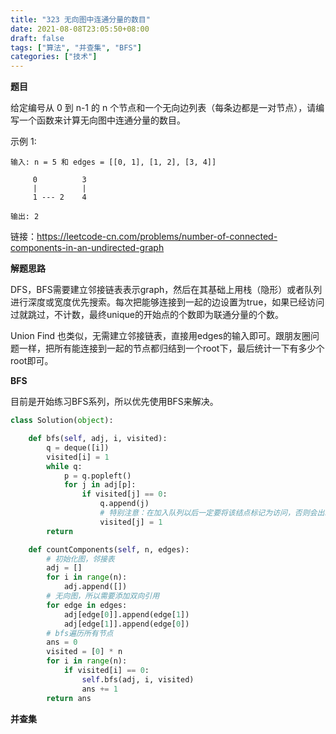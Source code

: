```yaml
---
title: "323 无向图中连通分量的数目"
date: 2021-08-08T23:05:50+08:00
draft: false
tags: ["算法", "并查集", "BFS"]
categories: ["技术"]
---
```

**题目**

给定编号从 0 到 n-1 的 n 个节点和一个无向边列表（每条边都是一对节点），请编写一个函数来计算无向图中连通分量的数目。

示例 1:
```
输入: n = 5 和 edges = [[0, 1], [1, 2], [3, 4]]

     0          3
     |          |
     1 --- 2    4 

输出: 2
```

链接：https://leetcode-cn.com/problems/number-of-connected-components-in-an-undirected-graph

**解题思路**

DFS，BFS需要建立邻接链表表示graph，然后在其基础上用栈（隐形）或者队列进行深度或宽度优先搜索。每次把能够连接到一起的边设置为true，如果已经访问过就跳过，不计数，最终unique的开始点的个数即为联通分量的个数。

Union Find 也类似，无需建立邻接链表，直接用edges的输入即可。跟朋友圈问题一样，把所有能连接到一起的节点都归结到一个root下，最后统计一下有多少个root即可。

**BFS**

目前是开始练习BFS系列，所以优先使用BFS来解决。

```python
class Solution(object):

    def bfs(self, adj, i, visited):
        q = deque([i])
        visited[i] = 1
        while q:
            p = q.popleft()
            for j in adj[p]:
                if visited[j] == 0:
                    q.append(j)
                    # 特别注意：在加入队列以后一定要将该结点标记为访问，否则会出现结果重复入队的情况
                    visited[j] = 1
        return

    def countComponents(self, n, edges):
        # 初始化图，邻接表
        adj = []
        for i in range(n):
            adj.append([])
        # 无向图，所以需要添加双向引用
        for edge in edges:
            adj[edge[0]].append(edge[1])
            adj[edge[1]].append(edge[0])
        # bfs遍历所有节点
        ans = 0
        visited = [0] * n
        for i in range(n):
            if visited[i] == 0:
                self.bfs(adj, i, visited)
                ans += 1
        return ans
```

**并查集**
